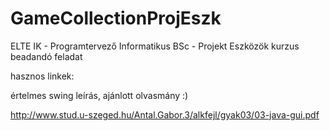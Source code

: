 GameCollectionProjEszk
======================

ELTE IK - Programtervező Informatikus BSc - Projekt Eszközök kurzus beadandó feladat

hasznos linkek:

értelmes swing leírás, ajánlott olvasmány :)

http://www.stud.u-szeged.hu/Antal.Gabor.3/alkfejl/gyak03/03-java-gui.pdf
